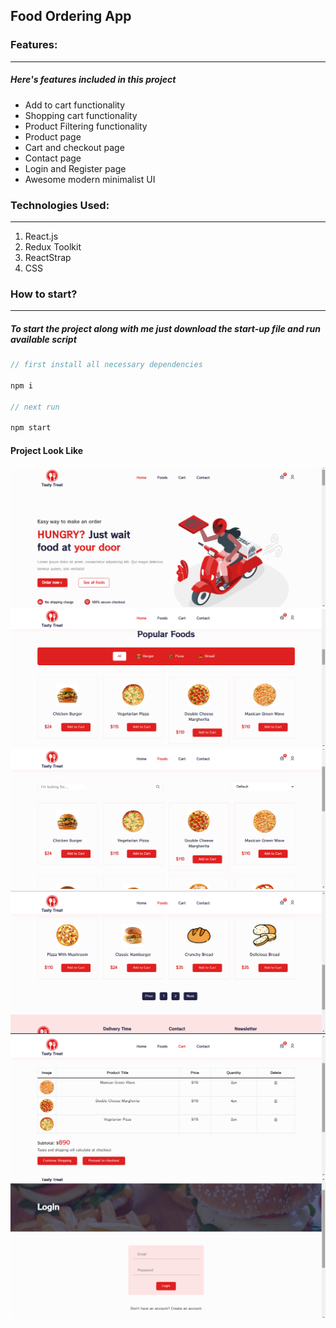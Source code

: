 ## Food Ordering App

### Features:

---

##### Here's features included in this project

- Add to cart functionality
- Shopping cart functionality
- Product Filtering functionality
- Product page
- Cart and checkout page
- Contact page
- Login and Register page
- Awesome modern minimalist UI

### Technologies Used:

---

1. React.js
2. Redux Toolkit
3. ReactStrap
4. CSS

### How to start?

---

##### To start the project along with me just download the start-up file and run available script

```javascript
// first install all necessary dependencies

npm i

// next run

npm start

```
#### Project Look Like 
<img src="./public/Assets/Home.png"/>
<img src="./public/Assets/popular.png"/>
<img src="./public/Assets/foods.png"/>
<img src="./public/Assets/foods2.png"/>
<img src="./public/Assets/cart.png"/>
<img src="./public/Assets/login.png"/>